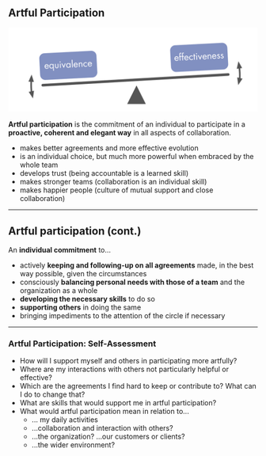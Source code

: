 ## Artful Participation

![right,fit](img/agreements/balance.png)

**Artful participation** is the commitment of an individual to participate in a **proactive, coherent and elegant way** in all aspects of collaboration.


* makes better agreements and more effective evolution
* is an individual choice, but much more powerful when embraced by the whole team
* develops trust (being accountable is a learned skill)
* makes stronger teams (collaboration is an individual skill)
* makes happier people (culture of mutual support and close collaboration)

---

## Artful participation (cont.)

An **individual commitment** to…

* actively **keeping and following-up on all agreements** made, in the best way possible, given the circumstances
* consciously **balancing personal needs with those of a team** and the organization as a whole 
* **developing the necessary skills** to do so
* **supporting others** in doing the same 
* bringing impediments to the attention of the circle if necessary

---

### Artful Participation: Self-Assessment

* How will I support myself and others in participating more artfully? 
* Where are my interactions with others not particularly helpful or effective?
* Which are the agreements I find hard to keep or contribute to? What can I do to change that?
* What are skills that would support me in artful participation?
* What would artful participation mean in relation to...
    * ... my daily activities 
    * ...collaboration and interaction with others?
    * ...the organization? ...our customers or clients?
    * ...the wider environment?
